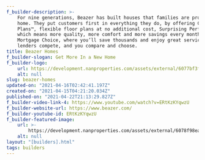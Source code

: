 ```yaml
---
f_builder-description: >-
    For nine generations, Beazer has built houses that families are proud to call
    home. They put customers first in everything they do, by offering Choice
    Plans™, flexible floor plans at no additional cost, Surprising Performance,
    which means more quality, more comfort and more savings every month, and
    Mortgage Choice, where you’ll save thousands and enjoy great service when
    lenders compete, and you compare and choose.
title: Beazer Homes
f_builder-slogan: Get More In a New Home
f_builder-logo:
    url: https://development.nanproperties.com/assets/external/6077bf3f3f6057fc0459e5cd_603470d20a2c6beazer_logo.png
    alt: null
slug: beazer-homes
updated-on: "2021-04-16T02:42:41.197Z"
created-on: "2021-04-15T04:21:20.034Z"
published-on: "2021-04-22T21:13:29.827Z"
f_builder-video-link-4: https://www.youtube.com/watch?v=ERtKzKYqwzU
f_builder-website-url: https://www.beazer.com/
f_builder-youtube-id: ERtKzKYqwzU
f_builder-featured-image:
    url: >-
        https://development.nanproperties.com/assets/external/6078f98eab5fded85e741edf_rb1b95e64c55570e7e379ec9d09f786e8.jpeg
    alt: null
layout: "[builders].html"
tags: builders
---
```


